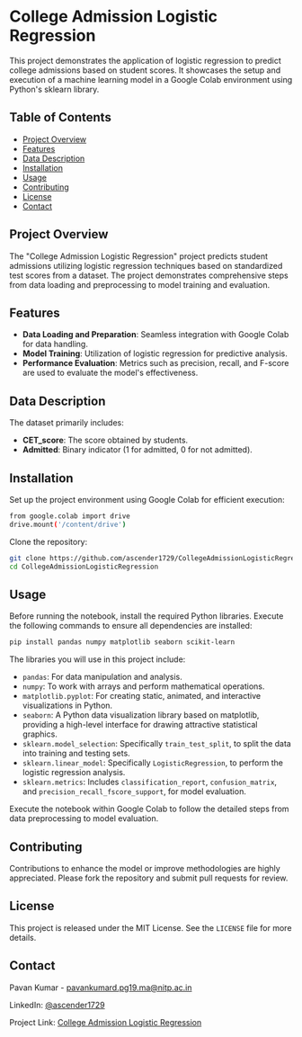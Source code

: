 # College Admission Logistic Regression

This project demonstrates the application of logistic regression to predict college admissions based on student scores. It showcases the setup and execution of a machine learning model in a Google Colab environment using Python's sklearn library.

## Table of Contents

- [Project Overview](#project-overview)
- [Features](#features)
- [Data Description](#data-description)
- [Installation](#installation)
- [Usage](#usage)
- [Contributing](#contributing)
- [License](#license)
- [Contact](#contact)

## Project Overview

The "College Admission Logistic Regression" project predicts student admissions utilizing logistic regression techniques based on standardized test scores from a dataset. The project demonstrates comprehensive steps from data loading and preprocessing to model training and evaluation.

## Features

- **Data Loading and Preparation**: Seamless integration with Google Colab for data handling.
- **Model Training**: Utilization of logistic regression for predictive analysis.
- **Performance Evaluation**: Metrics such as precision, recall, and F-score are used to evaluate the model's effectiveness.

## Data Description

The dataset primarily includes:
- **CET_score**: The score obtained by students.
- **Admitted**: Binary indicator (1 for admitted, 0 for not admitted).

## Installation

Set up the project environment using Google Colab for efficient execution:

```bash
from google.colab import drive
drive.mount('/content/drive')
```

Clone the repository:
```bash
git clone https://github.com/ascender1729/CollegeAdmissionLogisticRegression.git
cd CollegeAdmissionLogisticRegression
```

## Usage

Before running the notebook, install the required Python libraries. Execute the following commands to ensure all dependencies are installed:

```bash
pip install pandas numpy matplotlib seaborn scikit-learn
```

The libraries you will use in this project include:
- `pandas`: For data manipulation and analysis.
- `numpy`: To work with arrays and perform mathematical operations.
- `matplotlib.pyplot`: For creating static, animated, and interactive visualizations in Python.
- `seaborn`: A Python data visualization library based on matplotlib, providing a high-level interface for drawing attractive statistical graphics.
- `sklearn.model_selection`: Specifically `train_test_split`, to split the data into training and testing sets.
- `sklearn.linear_model`: Specifically `LogisticRegression`, to perform the logistic regression analysis.
- `sklearn.metrics`: Includes `classification_report`, `confusion_matrix`, and `precision_recall_fscore_support`, for model evaluation.

Execute the notebook within Google Colab to follow the detailed steps from data preprocessing to model evaluation.

## Contributing

Contributions to enhance the model or improve methodologies are highly appreciated. Please fork the repository and submit pull requests for review.

## License

This project is released under the MIT License. See the `LICENSE` file for more details.

## Contact

Pavan Kumar - pavankumard.pg19.ma@nitp.ac.in

LinkedIn: [@ascender1729](https://www.linkedin.com/in/im-pavankumar)

Project Link: [College Admission Logistic Regression](https://github.com/ascender1729/CollegeAdmissionLogisticRegression)
